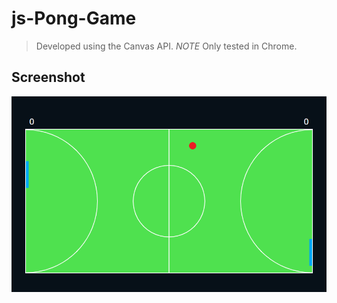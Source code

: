 # js-Pong-Game
> Developed using the Canvas API.
> *_NOTE_* Only tested in Chrome.

## Screenshot
![Screenshot](pong_screenshot.png)
